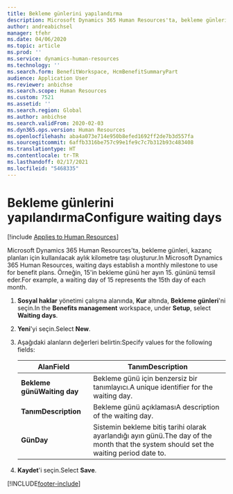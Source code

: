 ```yaml
---
title: Bekleme günlerini yapılandırma
description: Microsoft Dynamics 365 Human Resources'ta, bekleme günleri, kazanç planları için kullanılacak aylık kilometre taşı oluşturur.
author: andreabichsel
manager: tfehr
ms.date: 04/06/2020
ms.topic: article
ms.prod: ''
ms.service: dynamics-human-resources
ms.technology: ''
ms.search.form: BenefitWorkspace, HcmBenefitSummaryPart
audience: Application User
ms.reviewer: anbichse
ms.search.scope: Human Resources
ms.custom: 7521
ms.assetid: ''
ms.search.region: Global
ms.author: anbichse
ms.search.validFrom: 2020-02-03
ms.dyn365.ops.version: Human Resources
ms.openlocfilehash: aba4a073e714e950b8efed1692ff2de7b3d557fa
ms.sourcegitcommit: 6affb3316be757c99e1fe9c7c7b312b93c483408
ms.translationtype: HT
ms.contentlocale: tr-TR
ms.lasthandoff: 02/17/2021
ms.locfileid: "5468335"
---
```

# <a name="configure-waiting-days"></a><span data-ttu-id="bdee6-103">Bekleme günlerini yapılandırma</span><span class="sxs-lookup"><span data-stu-id="bdee6-103">Configure waiting days</span></span>

[!include [Applies to Human Resources](../includes/applies-to-hr.md)]

<span data-ttu-id="bdee6-104">Microsoft Dynamics 365 Human Resources'ta, bekleme günleri, kazanç planları için kullanılacak aylık kilometre taşı oluşturur.</span><span class="sxs-lookup"><span data-stu-id="bdee6-104">In Microsoft Dynamics 365 Human Resources, waiting days establish a monthly milestone to use for benefit plans.</span></span> <span data-ttu-id="bdee6-105">Örneğin, 15'in bekleme günü her ayın 15. gününü temsil eder.</span><span class="sxs-lookup"><span data-stu-id="bdee6-105">For example, a waiting day of 15 represents the 15th day of each month.</span></span> 

1. <span data-ttu-id="bdee6-106">**Sosyal haklar** yönetimi çalışma alanında, **Kur** altında, **Bekleme günleri**'ni seçin.</span><span class="sxs-lookup"><span data-stu-id="bdee6-106">In the **Benefits management** workspace, under **Setup**, select **Waiting days**.</span></span>

2. <span data-ttu-id="bdee6-107">**Yeni**'yi seçin.</span><span class="sxs-lookup"><span data-stu-id="bdee6-107">Select **New**.</span></span>

3. <span data-ttu-id="bdee6-108">Aşağıdaki alanların değerleri belirtin:</span><span class="sxs-lookup"><span data-stu-id="bdee6-108">Specify values for the following fields:</span></span>

   | <span data-ttu-id="bdee6-109">Alan</span><span class="sxs-lookup"><span data-stu-id="bdee6-109">Field</span></span> | <span data-ttu-id="bdee6-110">Tanım</span><span class="sxs-lookup"><span data-stu-id="bdee6-110">Description</span></span> |
   | --- | --- |
   | <span data-ttu-id="bdee6-111">**Bekleme günü**</span><span class="sxs-lookup"><span data-stu-id="bdee6-111">**Waiting day**</span></span> | <span data-ttu-id="bdee6-112">Bekleme günü için benzersiz bir tanımlayıcı.</span><span class="sxs-lookup"><span data-stu-id="bdee6-112">A unique identifier for the waiting day.</span></span> |
   | <span data-ttu-id="bdee6-113">**Tanım**</span><span class="sxs-lookup"><span data-stu-id="bdee6-113">**Description**</span></span> | <span data-ttu-id="bdee6-114">Bekleme günü açıklaması</span><span class="sxs-lookup"><span data-stu-id="bdee6-114">A description of the waiting day.</span></span> |
   | <span data-ttu-id="bdee6-115">**Gün**</span><span class="sxs-lookup"><span data-stu-id="bdee6-115">**Day**</span></span> | <span data-ttu-id="bdee6-116">Sistemin bekleme bitiş tarihi olarak ayarlandığı ayın günü.</span><span class="sxs-lookup"><span data-stu-id="bdee6-116">The day of the month that the system should set the waiting period date to.</span></span> |
   
4. <span data-ttu-id="bdee6-117">**Kaydet**'i seçin.</span><span class="sxs-lookup"><span data-stu-id="bdee6-117">Select **Save**.</span></span>


[!INCLUDE[footer-include](../includes/footer-banner.md)]